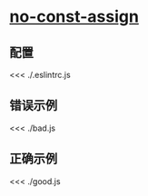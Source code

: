 # [no-const-assign](https://eslint.org/docs/rules/no-const-assign)

## 配置

<<< ./.eslintrc.js

## 错误示例

<<< ./bad.js

## 正确示例

<<< ./good.js
